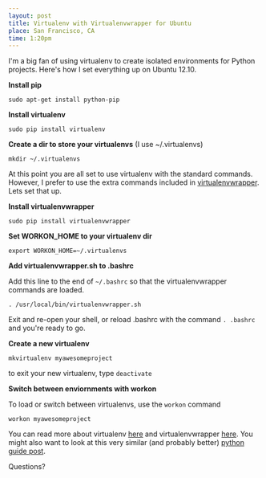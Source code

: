 ```yaml
---
layout: post
title: Virtualenv with Virtualenvwrapper for Ubuntu
place: San Francisco, CA
time: 1:20pm
---
```


I'm a big fan of using virtualenv to create isolated environments for Python projects. Here's how I set everything up on Ubuntu 12.10.

**Install pip**

	sudo apt-get install python-pip

**Install virtualenv**

	sudo pip install virtualenv

**Create a dir to store your virtualenvs** (I use ~/.virtualenvs)

	mkdir ~/.virtualenvs

At this point you are all set to use virtualenv with the standard commands. However, I prefer to use the extra commands included in [virtualenvwrapper](http://virtualenvwrapper.readthedocs.org/en/latest/). Lets set that up.

**Install virtualenvwrapper**

	sudo pip install virtualenvwrapper

**Set WORKON_HOME to your virtualenv dir**

	export WORKON_HOME=~/.virtualenvs

**Add virtualenvwrapper.sh to .bashrc**

Add this line to the end of `~/.bashrc` so that the virtualenvwrapper commands are loaded.

	. /usr/local/bin/virtualenvwrapper.sh

Exit and re-open your shell, or reload .bashrc with the command `. .bashrc` and you're ready to go.

**Create a new virtualenv**

	mkvirtualenv myawesomeproject

to exit your new virtualenv, type `deactivate`

**Switch between enviornments with workon**

To load or switch between virtualenvs, use the `workon` command

	workon myawesomeproject

You can read more about virtualenv  [here](http://www.virtualenv.org/en/latest/) and virtualenvwrapper [here](http://virtualenvwrapper.readthedocs.org/en/latest/). You might also want to look at this very similar (and probably better) [python guide post](https://python-guide.readthedocs.org/en/latest/dev/virtualenvs/).

Questions?